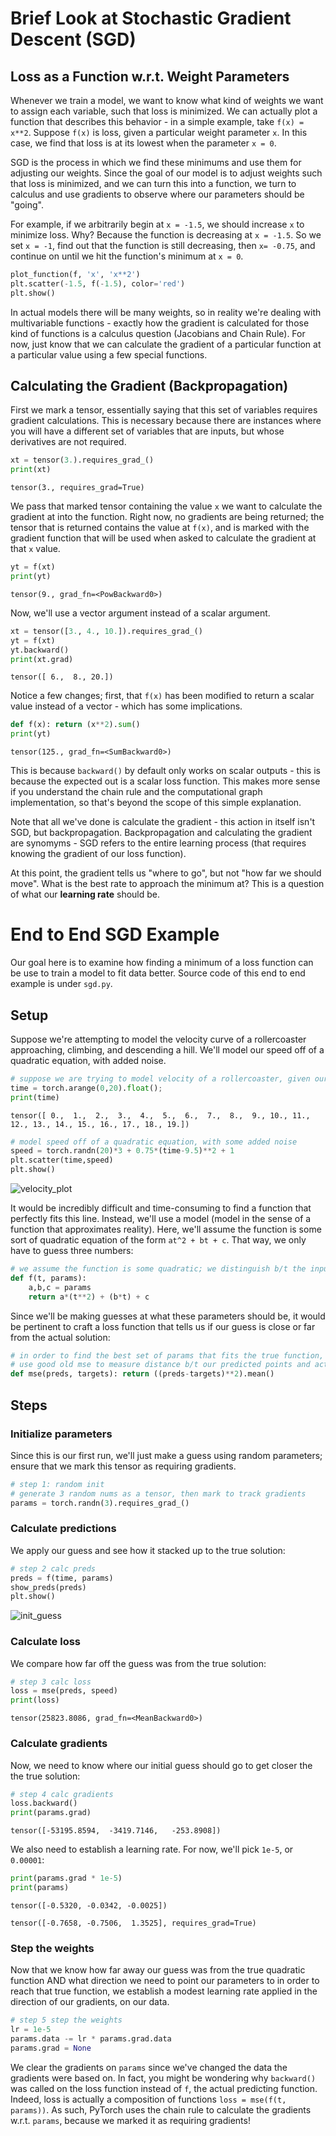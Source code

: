# Brief Look at Stochastic Gradient Descent (SGD) 

## Loss as a Function w.r.t. Weight Parameters 

Whenever we train a model, we want to know what kind of weights we want to assign each variable, 
such that loss is minimized. We can actually plot a function that describes this behavior - in a 
simple example, take `f(x) = x**2`. Suppose `f(x)` is loss, given a particular weight 
parameter `x`. In this case, we find that loss is at its lowest when the parameter `x = 0`.

SGD is the process in which we find these minimums and use them for adjusting our weights. 
Since the goal of our model is to adjust weights such that loss is minimized, and we can turn 
this into a function, we turn to calculus and use gradients to observe where our parameters 
should be "going".

For example, if we arbitrarily begin at `x = -1.5`, we should increase `x` to minimize loss. 
Why? Because the function is decreasing at `x = -1.5`. So we set `x = -1`, find out that the 
function is still decreasing, then `x= -0.75`, and continue on until we hit the function's 
minimum at `x = 0`.

```python
plot_function(f, 'x', 'x**2')
plt.scatter(-1.5, f(-1.5), color='red')
plt.show()
```

In actual models there will be many weights, so in reality we're dealing with multivariable 
functions - exactly how the gradient is calculated for those kind of functions is a calculus 
question (Jacobians and Chain Rule). For now, just know that we can calculate the gradient of 
a particular function at a particular value using a few special functions.

## Calculating the Gradient (Backpropagation)

First we mark a tensor, essentially saying that this set of variables requires gradient 
calculations. This is necessary because there are instances where you will have a different 
set of variables that are inputs, but whose derivatives are not required. 

```python
xt = tensor(3.).requires_grad_()
print(xt)
```

`tensor(3., requires_grad=True)`

We pass that marked tensor containing the value `x` we want to calculate the gradient at into the 
function. Right now, no gradients are being returned; the tensor that is returned contains the 
value at `f(x)`, and is marked with the gradient function that will be used when asked to 
calculate the gradient at that `x` value.

```python
yt = f(xt)
print(yt)
```

`tensor(9., grad_fn=<PowBackward0>)`

Now, we'll use a vector argument instead of a scalar argument.

```python
xt = tensor([3., 4., 10.]).requires_grad_()
yt = f(xt)
yt.backward()
print(xt.grad)
```

`tensor([ 6.,  8., 20.])`

Notice a few changes; first, that `f(x)` has been modified to return a scalar value instead of 
a vector - which has some implications.

```python
def f(x): return (x**2).sum()
print(yt)
```

`tensor(125., grad_fn=<SumBackward0>)`

This is because `backward()` by default only works on scalar outputs - this is because the 
expected out is a scalar loss function. This makes more sense if you understand the chain rule 
and the computational graph implementation, so that's beyond the scope of this simple explanation.

Note that all we've done is calculate the gradient - this action in itself isn't SGD, but 
backpropagation. Backpropagation and calculating the gradient are synomyms - SGD refers to the 
entire learning process (that requires knowing the gradient of our loss function).

At this point, the gradient tells us "where to go", but not "how far we should move". 
What is the best rate to approach the minimum at? This is a question of what our 
**learning rate** should be. 

# End to End SGD Example
Our goal here is to examine how finding a minimum of a loss function can be use to train a model 
to fit data better. Source code of this end to end example is under `sgd.py`.

## Setup
Suppose we're attempting to model the velocity curve of a rollercoaster approaching, climbing, and 
descending a hill. We'll model our speed off of a quadratic equation, with added noise.

```python
# suppose we are trying to model velocity of a rollercoaster, given our recorded data points
time = torch.arange(0,20).float();
print(time)
```
`tensor([ 0.,  1.,  2.,  3.,  4.,  5.,  6.,  7.,  8.,  9., 10., 11., 12., 13., 14., 15., 16., 17., 18., 19.])`

```python
# model speed off of a quadratic equation, with some added noise
speed = torch.randn(20)*3 + 0.75*(time-9.5)**2 + 1
plt.scatter(time,speed)
plt.show()
```
![velocity_plot](images/velocity_plot.png)

It would be incredibly difficult and time-consuming to find a function that perfectly fits this 
line. Instead, we'll use a model (model in the sense of a function that approximates reality). 
Here, we'll assume the function is some sort of quadratic equation of the form 
`at^2 + bt + c`. That way, we only have to guess three numbers:

```python
# we assume the function is some quadratic; we distinguish b/t the input and the parameters
def f(t, params):
    a,b,c = params
    return a*(t**2) + (b*t) + c
```

Since we'll be making guesses at what these parameters should be, it would be pertinent to 
craft a loss function that tells us if our guess is close or far from the actual solution:

```python
# in order to find the best set of params that fits the true function, we need a loss function that tells us how good our guess is
# use good old mse to measure distance b/t our predicted points and actual target points
def mse(preds, targets): return ((preds-targets)**2).mean()
```

## Steps

### Initialize parameters
Since this is our first run, we'll just make a guess using random parameters; ensure that 
we mark this tensor as requiring gradients.

```python
# step 1: random init
# generate 3 random nums as a tensor, then mark to track gradients
params = torch.randn(3).requires_grad_()
```

### Calculate predictions
We apply our guess and see how it stacked up to the true solution: 

```python
# step 2 calc preds
preds = f(time, params)
show_preds(preds)
plt.show()
```
![init_guess](images/init_guess_velocity.png)

### Calculate loss
We compare how far off the guess was from the true solution:

```python
# step 3 calc loss
loss = mse(preds, speed)
print(loss)
```

`tensor(25823.8086, grad_fn=<MeanBackward0>)`

### Calculate gradients
Now, we need to know where our initial guess should go to get closer the the true solution: 

```python
# step 4 calc gradients
loss.backward()
print(params.grad)
```

`tensor([-53195.8594,  -3419.7146,   -253.8908])`

We also need to establish a learning rate. For now, we'll pick `1e-5`, or `0.00001`:

```python
print(params.grad * 1e-5)
print(params)
```
`tensor([-0.5320, -0.0342, -0.0025])`

`tensor([-0.7658, -0.7506,  1.3525], requires_grad=True)`

### Step the weights
Now that we know how far away our guess was from the true quadratic function AND what direction 
we need to point our parameters to in order to reach that true function, we establish a 
modest learning rate applied in the direction of our gradients, on our data.

```python
# step 5 step the weights
lr = 1e-5
params.data -= lr * params.grad.data
params.grad = None
```
We clear the gradients on `params` since we've changed the data the gradients were based on.
In fact, you might be wondering why `backward()` was called on the loss function instead of 
`f`, the actual predicting function. Indeed, loss is actually a composition of functions 
`loss = mse(f(t, params))`. As such, PyTorch uses the chain rule to calculate the gradients 
w.r.t. `params`, because we marked it as requiring gradients!
